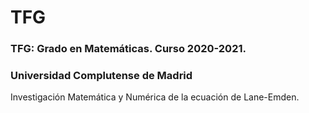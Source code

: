 # TFG
### TFG: Grado en Matemáticas. Curso 2020-2021.
### Universidad Complutense de Madrid

Investigación Matemática y Numérica de la ecuación de Lane-Emden.

